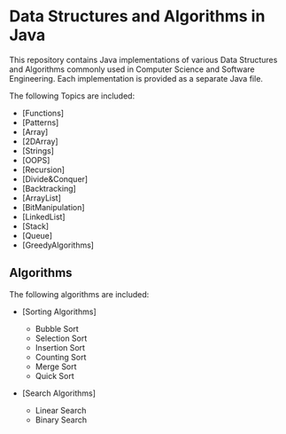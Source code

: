 # Data Structures and Algorithms in Java

This repository contains Java implementations of various Data Structures and
Algorithms commonly used in Computer Science and Software Engineering. Each
implementation is provided as a separate Java file.

The following Topics are included:

- [Functions]
- [Patterns]
- [Array]
- [2DArray]
- [Strings]
- [OOPS]
- [Recursion]
- [Divide&Conquer]
- [Backtracking]
- [ArrayList]
- [BitManipulation]
- [LinkedList]
- [Stack]
- [Queue]
- [GreedyAlgorithms]

## Algorithms

The following algorithms are included:

- [Sorting Algorithms]

  - Bubble Sort
  - Selection Sort
  - Insertion Sort
  - Counting Sort
  - Merge Sort
  - Quick Sort

- [Search Algorithms]
  - Linear Search
  - Binary Search
